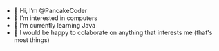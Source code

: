 - 👋 Hi, I’m @PancakeCoder
- 👀 I’m interested in computers
- 🌱 I’m currently learning Java
- 💞️ I would be happy to colaborate on anything that interests me (that's most things)

<!---
PancakeCoder/PancakeCoder is a ✨ special ✨ repository because its `README.md` (this file) appears on your GitHub profile.
You can click the Preview link to take a look at your changes.
--->
